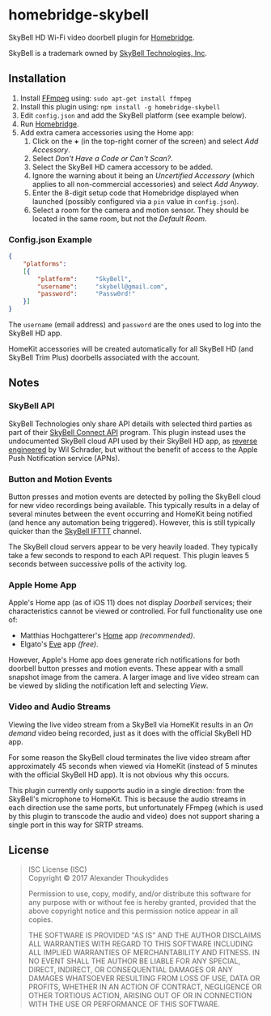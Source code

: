 # homebridge-skybell

SkyBell HD Wi-Fi video doorbell plugin for [Homebridge](https://github.com/nfarina/homebridge).

SkyBell is a trademark owned by [SkyBell Technologies, Inc](http://www.skybell.com/).

## Installation

1. Install [FFmpeg](https://www.ffmpeg.org/) using: `sudo apt-get install ffmpeg`
1. Install this plugin using: `npm install -g homebridge-skybell`
1. Edit `config.json` and add the SkyBell platform (see example below).
1. Run [Homebridge](https://github.com/nfarina/homebridge).
1. Add extra camera accessories using the Home app:
   1. Click on the **+** (in the top-right corner of the screen) and select *Add Accessory*.
   1. Select *Don't Have a Code or Can't Scan?*.
   1. Select the SkyBell HD camera accessory to be added.
   1. Ignore the warning about it being an *Uncertified Accessory* (which applies to all non-commercial accessories) and select *Add Anyway*.
   1. Enter the 8-digit setup code that Homebridge displayed when launched (possibly configured via a `pin` value in `config.json`).
   1. Select a room for the camera and motion sensor. They should be located in the same room, but not the *Default Room*.
 
### Config.json Example
```JSON
{
    "platforms":
    [{
        "platform":     "SkyBell",
        "username":     "skybell@gmail.com",
        "password":     "Passw0rd!"
    }]
}
```
The `username` (email address) and `password` are the ones used to log into the SkyBell HD app.

HomeKit accessories will be created automatically for all SkyBell HD (and SkyBell Trim Plus) doorbells associated with the account.

## Notes

### SkyBell API

SkyBell Technologies only share API details with selected third parties as part of their [SkyBell Connect API](http://www.skybell.com/skybell-connect/) program. This plugin instead uses the undocumented SkyBell cloud API used by their SkyBell HD app, as [reverse engineered](https://github.com/MisterWil/skybellpy) by Wil Schrader, but without the benefit of access to the Apple Push Notification service (APNs).

### Button and Motion Events

Button presses and motion events are detected by polling the SkyBell cloud for new video recordings being available. This typically results in a delay of several minutes between the event occurring and HomeKit being notified (and hence any automation being triggered). However, this is still typically quicker than the [SkyBell IFTTT](https://ifttt.com/skybell) channel.

The SkyBell cloud servers appear to be very heavily loaded. They typically take a few seconds to respond to each API request. This plugin leaves 5 seconds between successive polls of the activity log.

### Apple Home App

Apple's Home app (as of iOS 11) does not display *Doorbell* services; their characteristics cannot be viewed or controlled. For full functionality use one of:
* Matthias Hochgatterer's [Home](http://hochgatterer.me/home/) app *(recommended)*.
* Elgato's [Eve](https://www.elgato.com/en/eve/eve-app) app *(free)*.

However, Apple's Home app does generate rich notifications for both doorbell button presses and motion events. These appear with a small snapshot image from the camera. A larger image and live video stream can be viewed by sliding the notification left and selecting *View*.

### Video and Audio Streams
 
Viewing the live video stream from a SkyBell via HomeKit results in an *On demand* video being recorded, just as it does with the official SkyBell HD app.

For some reason the SkyBell cloud terminates the live video stream after approximately 45 seconds when viewed via HomeKit (instead of 5 minutes with the official SkyBell HD app). It is not obvious why this occurs.

This plugin currently only supports audio in a single direction: from the SkyBell's microphone to HomeKit. This is because the audio streams in each direction use the same ports, but unfortunately FFmpeg (which is used by this plugin to transcode the audio and video) does not support sharing a single port in this way for SRTP streams.

## License

> ISC License (ISC)<br>Copyright © 2017 Alexander Thoukydides
>
>Permission to use, copy, modify, and/or distribute this software for any purpose with or without fee is hereby granted, provided that the above copyright notice and this permission notice appear in all copies.
>
> THE SOFTWARE IS PROVIDED "AS IS" AND THE AUTHOR DISCLAIMS ALL WARRANTIES WITH REGARD TO THIS SOFTWARE INCLUDING ALL IMPLIED WARRANTIES OF MERCHANTABILITY AND FITNESS. IN NO EVENT SHALL THE AUTHOR BE LIABLE FOR ANY SPECIAL, DIRECT, INDIRECT, OR CONSEQUENTIAL DAMAGES OR ANY DAMAGES WHATSOEVER RESULTING FROM LOSS OF USE, DATA OR PROFITS, WHETHER IN AN ACTION OF CONTRACT, NEGLIGENCE OR OTHER TORTIOUS ACTION, ARISING OUT OF OR IN CONNECTION WITH THE USE OR PERFORMANCE OF THIS SOFTWARE.
